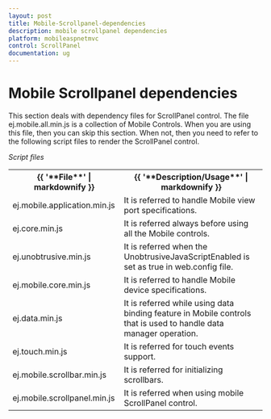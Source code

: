 ```yaml
---
layout: post
title: Mobile-Scrollpanel-dependencies
description: mobile scrollpanel dependencies
platform: mobileaspnetmvc
control: ScrollPanel
documentation: ug
---
```


# Mobile Scrollpanel dependencies

This section deals with dependency files for ScrollPanel control. The file ej.mobile.all.min.js is a collection of Mobile Controls. When you are using this file, then you can skip this section. When not, then you need to refer to the following script files to render the ScrollPanel control.

_Script files_

<table>
<tr>
<th>
{{ '**File**' | markdownify }}</th><th>
{{ '**Description/Usage**' | markdownify }}</th></tr>
<tr>
<td>
ej.mobile.application.min.js</td><td>
It is referred to handle Mobile view port specifications.</td></tr>
<tr>
<td>
ej.core.min.js</td><td>
It is referred always before using all the Mobile controls.</td></tr>
<tr>
<td>
ej.unobtrusive.min.js</td><td>
It is referred when the UnobtrusiveJavaScriptEnabled is set as true in web.config file.</td></tr>
<tr>
<td>
ej.mobile.core.min.js</td><td>
It is referred to handle Mobile device specifications.</td></tr>
<tr>
<td>
ej.data.min.js</td><td>
It is referred while using data binding feature in Mobile controls that is used to handle data manager operation.</td></tr>
<tr>
<td>
ej.touch.min.js</td><td>
It is referred for touch events support.</td></tr>
<tr>
<td>
ej.mobile.scrollbar.min.js</td><td>
It is referred for initializing scrollbars.</td></tr>
<tr>
<td>
ej.mobile.scrollpanel.min.js</td><td>
It is referred when using mobile ScrollPanel control.</td></tr>
</table>


